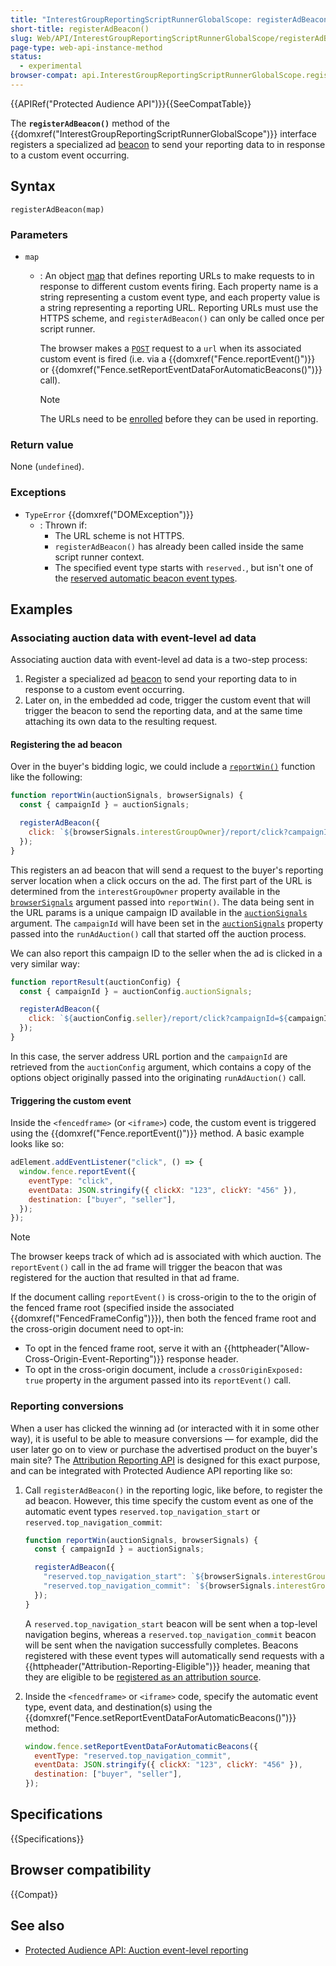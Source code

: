 ```yaml
---
title: "InterestGroupReportingScriptRunnerGlobalScope: registerAdBeacon() method"
short-title: registerAdBeacon()
slug: Web/API/InterestGroupReportingScriptRunnerGlobalScope/registerAdBeacon
page-type: web-api-instance-method
status:
  - experimental
browser-compat: api.InterestGroupReportingScriptRunnerGlobalScope.registerAdBeacon
---
```


{{APIRef("Protected Audience API")}}{{SeeCompatTable}}

The **`registerAdBeacon()`** method of the
{{domxref("InterestGroupReportingScriptRunnerGlobalScope")}} interface registers a specialized ad [beacon](/en-US/docs/Web/API/Beacon_API) to send your reporting data to in response to a custom event occurring.

## Syntax

```js-nolint
registerAdBeacon(map)
```

### Parameters

- `map`

  - : An object [map](/en-US/docs/Web/JavaScript/Reference/Global_Objects/Map) that defines reporting URLs to make requests to in response to different custom events firing. Each property name is a string representing a custom event type, and each property value is a string representing a reporting URL. Reporting URLs must use the HTTPS scheme, and `registerAdBeacon()` can only be called once per script runner.

    The browser makes a [`POST`](/en-US/docs/Web/HTTP/Methods/POST) request to a `url` when its associated custom event is fired (i.e. via a {{domxref("Fence.reportEvent()")}} or {{domxref("Fence.setReportEventDataForAutomaticBeacons()")}} call).

    > [!NOTE]
    > The URLs need to be [enrolled](/en-US/docs/Web/API/Protected_Audience_API#enrollment_and_local_testing) before they can be used in reporting.

### Return value

None (`undefined`).

### Exceptions

- `TypeError` {{domxref("DOMException")}}
  - : Thrown if:
    - The URL scheme is not HTTPS.
    - `registerAdBeacon()` has already been called inside the same script runner context.
    - The specified event type starts with `reserved.`, but isn't one of the [reserved automatic beacon event types](/en-US/docs/Web/API/Fence/setReportEventDataForAutomaticBeacons#eventtype).

## Examples

### Associating auction data with event-level ad data

Associating auction data with event-level ad data is a two-step process:

1. Register a specialized ad [beacon](/en-US/docs/Web/API/Beacon_API) to send your reporting data to in response to a custom event occurring.
2. Later on, in the embedded ad code, trigger the custom event that will trigger the beacon to send the reporting data, and at the same time attaching its own data to the resulting request.

#### Registering the ad beacon

Over in the buyer's bidding logic, we could include a [`reportWin()`](#) function like the following:

```js
function reportWin(auctionSignals, browserSignals) {
  const { campaignId } = auctionSignals;

  registerAdBeacon({
    click: `${browserSignals.interestGroupOwner}/report/click?campaignId=${campaignId}`,
  });
}
```

This registers an ad beacon that will send a request to the buyer's reporting server location when a click occurs on the ad. The first part of the URL is determined from the `interestGroupOwner` property available in the [`browserSignals`](#) argument passed into `reportWin()`. The data being sent in the URL params is a unique campaign ID available in the [`auctionSignals`](#) argument. The `campaignId` will have been set in the [`auctionSignals`](/en-US/docs/Web/API/Navigator/runAdAuction#auctionSignals) property passed into the `runAdAuction()` call that started off the auction process.

We can also report this campaign ID to the seller when the ad is clicked in a very similar way:

```js
function reportResult(auctionConfig) {
  const { campaignId } = auctionConfig.auctionSignals;

  registerAdBeacon({
    click: `${auctionConfig.seller}/report/click?campaignId=${campaignId}`,
  });
}
```

In this case, the server address URL portion and the `campaignId` are retrieved from the `auctionConfig` argument, which contains a copy of the options object originally passed into the originating `runAdAuction()` call.

#### Triggering the custom event

Inside the `<fencedframe>` (or `<iframe>`) code, the custom event is triggered using the {{domxref("Fence.reportEvent()")}} method. A basic example looks like so:

```js
adElement.addEventListener("click", () => {
  window.fence.reportEvent({
    eventType: "click",
    eventData: JSON.stringify({ clickX: "123", clickY: "456" }),
    destination: ["buyer", "seller"],
  });
});
```

> [!NOTE]
> The browser keeps track of which ad is associated with which auction. The `reportEvent()` call in the ad frame will trigger the beacon that was registered for the auction that resulted in that ad frame.

If the document calling `reportEvent()` is cross-origin to the to the origin of the fenced frame root (specified inside the associated {{domxref("FencedFrameConfig")}}), then both the fenced frame root and the cross-origin document need to opt-in:

- To opt in the fenced frame root, serve it with an {{httpheader("Allow-Cross-Origin-Event-Reporting")}} response header.
- To opt in the cross-origin document, include a `crossOriginExposed: true` property in the argument passed into its `reportEvent()` call.

### Reporting conversions

When a user has clicked the winning ad (or interacted with it in some other way), it is useful to be able to measure conversions — for example, did the user later go on to view or purchase the advertised product on the buyer's main site? The [Attribution Reporting API](/en-US/docs/Web/API/Attribution_Reporting_API) is designed for this exact purpose, and can be integrated with Protected Audience API reporting like so:

1. Call `registerAdBeacon()` in the reporting logic, like before, to register the ad beacon. However, this time specify the custom event as one of the automatic event types `reserved.top_navigation_start` or `reserved.top_navigation_commit`:

   ```js
   function reportWin(auctionSignals, browserSignals) {
     const { campaignId } = auctionSignals;

     registerAdBeacon({
       "reserved.top_navigation_start": `${browserSignals.interestGroupOwner}/report/click?campaignId=${campaignId}`,
       "reserved.top_navigation_commit": `${browserSignals.interestGroupOwner}/report/click?campaignId=${campaignId}`,
     });
   }
   ```

   A `reserved.top_navigation_start` beacon will be sent when a top-level navigation begins, whereas a `reserved.top_navigation_commit` beacon will be sent when the navigation successfully completes. Beacons registered with these event types will automatically send requests with a {{httpheader("Attribution-Reporting-Eligible")}} header, meaning that they are eligible to be [registered as an attribution source](/en-US/docs/Web/API/Attribution_Reporting_API/Registering_sources).

2. Inside the `<fencedframe>` or `<iframe>` code, specify the automatic event type, event data, and destination(s) using the {{domxref("Fence.setReportEventDataForAutomaticBeacons()")}} method:

   ```js
   window.fence.setReportEventDataForAutomaticBeacons({
     eventType: "reserved.top_navigation_commit",
     eventData: JSON.stringify({ clickX: "123", clickY: "456" }),
     destination: ["buyer", "seller"],
   });
   ```

## Specifications

{{Specifications}}

## Browser compatibility

{{Compat}}

## See also

- [Protected Audience API: Auction event-level reporting](/en-US/docs/Web/API/Protected_Audience_API/Auction_event-level_reporting)
